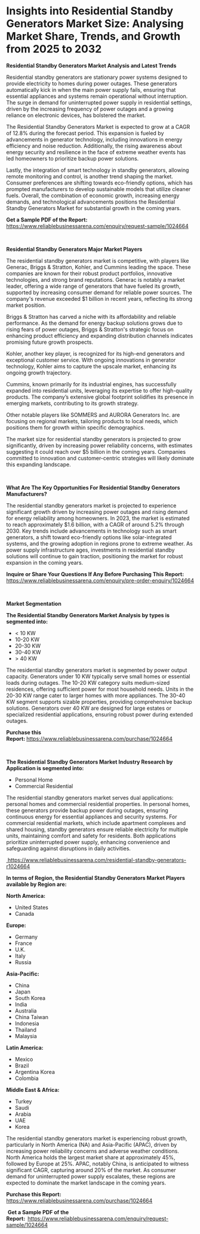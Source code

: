 <p><h1>Insights into Residential Standby Generators Market Size: Analysing Market Share, Trends, and Growth from 2025 to 2032</h1></p><p><strong>Residential Standby Generators Market Analysis and Latest Trends</strong></p>
<p><p>Residential standby generators are stationary power systems designed to provide electricity to homes during power outages. These generators automatically kick in when the main power supply fails, ensuring that essential appliances and systems remain operational without interruption. The surge in demand for uninterrupted power supply in residential settings, driven by the increasing frequency of power outages and a growing reliance on electronic devices, has bolstered the market.</p><p>The Residential Standby Generators Market is expected to grow at a CAGR of 12.8% during the forecast period. This expansion is fueled by advancements in generator technology, including innovations in energy efficiency and noise reduction. Additionally, the rising awareness about energy security and resilience in the face of extreme weather events has led homeowners to prioritize backup power solutions.</p><p>Lastly, the integration of smart technology in standby generators, allowing remote monitoring and control, is another trend shaping the market. Consumer preferences are shifting towards eco-friendly options, which has prompted manufacturers to develop sustainable models that utilize cleaner fuels. Overall, the combination of economic growth, increasing energy demands, and technological advancements positions the Residential Standby Generators Market for substantial growth in the coming years.</p></p>
<p><strong>Get a Sample PDF of the Report:&nbsp;</strong> <a href="https://www.reliablebusinessarena.com/enquiry/request-sample/1024664?utm_campaign=3565&utm_medium=2&utm_source=Github&utm_content=ia&utm_term=17042025&utm_id=residential-standby-generators">https://www.reliablebusinessarena.com/enquiry/request-sample/1024664</a></p>
<p>&nbsp;</p>
<p><strong>Residential Standby Generators Major Market Players</strong></p>
<p><p>The residential standby generators market is competitive, with players like Generac, Briggs & Stratton, Kohler, and Cummins leading the space. These companies are known for their robust product portfolios, innovative technologies, and strong brand reputations. Generac is notably a market leader, offering a wide range of generators that have fueled its growth, supported by increasing consumer demand for reliable power sources. The company's revenue exceeded $1 billion in recent years, reflecting its strong market position.</p><p>Briggs & Stratton has carved a niche with its affordability and reliable performance. As the demand for energy backup solutions grows due to rising fears of power outages, Briggs & Stratton's strategic focus on enhancing product efficiency and expanding distribution channels indicates promising future growth prospects.</p><p>Kohler, another key player, is recognized for its high-end generators and exceptional customer service. With ongoing innovations in generator technology, Kohler aims to capture the upscale market, enhancing its ongoing growth trajectory.</p><p>Cummins, known primarily for its industrial engines, has successfully expanded into residential units, leveraging its expertise to offer high-quality products. The company’s extensive global footprint solidifies its presence in emerging markets, contributing to its growth strategy.</p><p>Other notable players like SOMMERS and AURORA Generators Inc. are focusing on regional markets, tailoring products to local needs, which positions them for growth within specific demographics.</p><p>The market size for residential standby generators is projected to grow significantly, driven by increasing power reliability concerns, with estimates suggesting it could reach over $5 billion in the coming years. Companies committed to innovation and customer-centric strategies will likely dominate this expanding landscape.</p></p>
<p>&nbsp;</p>
<p><strong>What Are The Key Opportunities For Residential Standby Generators Manufacturers?</strong></p>
<p><p>The residential standby generators market is projected to experience significant growth driven by increasing power outages and rising demand for energy reliability among homeowners. In 2023, the market is estimated to reach approximately $1.6 billion, with a CAGR of around 5.2% through 2030. Key trends include advancements in technology such as smart generators, a shift toward eco-friendly options like solar-integrated systems, and the growing adoption in regions prone to extreme weather. As power supply infrastructure ages, investments in residential standby solutions will continue to gain traction, positioning the market for robust expansion in the coming years.</p></p>
<p><strong>Inquire or Share Your Questions If Any Before Purchasing This Report:</strong> <a href="https://www.reliablebusinessarena.com/enquiry/pre-order-enquiry/1024664?utm_campaign=3565&utm_medium=2&utm_source=Github&utm_content=ia&utm_term=17042025&utm_id=residential-standby-generators">https://www.reliablebusinessarena.com/enquiry/pre-order-enquiry/1024664</a></p>
<p>&nbsp;</p>
<p><strong>Market Segmentation</strong></p>
<p><strong>The Residential Standby Generators Market Analysis by types is segmented into:</strong></p>
<p><ul><li>< 10 KW</li><li>10-20 KW</li><li>20-30 KW</li><li>30-40 KW</li><li>> 40 KW</li></ul></p>
<p><p>The residential standby generators market is segmented by power output capacity. Generators under 10 KW typically serve small homes or essential loads during outages. The 10-20 KW category suits medium-sized residences, offering sufficient power for most household needs. Units in the 20-30 KW range cater to larger homes with more appliances. The 30-40 KW segment supports sizable properties, providing comprehensive backup solutions. Generators over 40 KW are designed for large estates or specialized residential applications, ensuring robust power during extended outages.</p></p>
<p><strong>Purchase this Report:&nbsp;</strong><a href="https://www.reliablebusinessarena.com/purchase/1024664?utm_campaign=3565&utm_medium=2&utm_source=Github&utm_content=ia&utm_term=17042025&utm_id=residential-standby-generators">https://www.reliablebusinessarena.com/purchase/1024664</a></p>
<p>&nbsp;</p>
<p><strong>The Residential Standby Generators Market Industry Research by Application is segmented into:</strong></p>
<p><ul><li>Personal Home</li><li>Commercial Residential</li></ul></p>
<p><p>The residential standby generators market serves dual applications: personal homes and commercial residential properties. In personal homes, these generators provide backup power during outages, ensuring continuous energy for essential appliances and security systems. For commercial residential markets, which include apartment complexes and shared housing, standby generators ensure reliable electricity for multiple units, maintaining comfort and safety for residents. Both applications prioritize uninterrupted power supply, enhancing convenience and safeguarding against disruptions in daily activities.</p></p>
<p><a href="https://www.reliablebusinessarena.com/residential-standby-generators-r1024664?utm_campaign=3565&utm_medium=2&utm_source=Github&utm_content=ia&utm_term=17042025&utm_id=residential-standby-generators">&nbsp;https://www.reliablebusinessarena.com/residential-standby-generators-r1024664</a></p>
<p><strong>In terms of Region, the Residential Standby Generators Market Players available by Region are:</strong></p>
<p>
    <p> <strong> North America: </strong>
        <ul>
            <li>United States</li>
            <li>Canada</li>
        </ul>
        </p> 
    <p> <strong> Europe: </strong>
        <ul>
            <li>Germany</li>
            <li>France</li>
            <li>U.K.</li>
            <li>Italy</li>
            <li>Russia</li>
        </ul>
        </p> 
    <p> <strong> Asia-Pacific: </strong>
        <ul>
            <li>China</li>
            <li>Japan</li>
            <li>South Korea</li>
            <li>India</li>
            <li>Australia</li>
            <li>China Taiwan</li>
            <li>Indonesia</li>
            <li>Thailand</li>
            <li>Malaysia</li>
        </ul>
        </p> 
    <p> <strong> Latin America: </strong>
        <ul>
            <li>Mexico</li>
            <li>Brazil</li>
            <li>Argentina Korea</li>
            <li>Colombia</li>
        </ul>
        </p> 
    <p> <strong> Middle East & Africa: </strong>
        <ul>
            <li>Turkey</li>
            <li>Saudi</li>
            <li>Arabia</li>
            <li>UAE</li>
            <li>Korea</li>
        </ul>
    </p>
    </p>
<p><p>The residential standby generators market is experiencing robust growth, particularly in North America (NA) and Asia-Pacific (APAC), driven by increasing power reliability concerns and adverse weather conditions. North America holds the largest market share at approximately 45%, followed by Europe at 25%. APAC, notably China, is anticipated to witness significant CAGR, capturing around 20% of the market. As consumer demand for uninterrupted power supply escalates, these regions are expected to dominate the market landscape in the coming years.</p></p>
<p><strong>Purchase this Report: </strong><a href="https://www.reliablebusinessarena.com/purchase/1024664?utm_campaign=3565&utm_medium=2&utm_source=Github&utm_content=ia&utm_term=17042025&utm_id=residential-standby-generators">https://www.reliablebusinessarena.com/purchase/1024664</a></p>
<p>&nbsp;<strong>Get a Sample PDF of the Report:&nbsp;&nbsp;</strong><a href="https://www.reliablebusinessarena.com/enquiry/request-sample/1024664?utm_campaign=3565&utm_medium=2&utm_source=Github&utm_content=ia&utm_term=17042025&utm_id=residential-standby-generators">https://www.reliablebusinessarena.com/enquiry/request-sample/1024664</a></p>
<p><strong></strong></p>
<p><p></p><p></p><p></p></p>